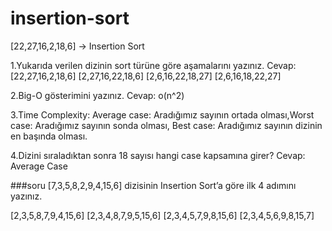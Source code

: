 # insertion-sort
[22,27,16,2,18,6] -> Insertion Sort

1.Yukarıda verilen dizinin sort türüne göre aşamalarını yazınız.
Cevap: 
  [22,27,16,2,18,6]
	[2,27,16,22,18,6]
  [2,6,16,22,18,27]
  [2,6,16,18,22,27]
  
2.Big-O gösterimini yazınız.
Cevap: o(n^2)

3.Time Complexity: Average case: Aradığımız sayının ortada olması,Worst case: Aradığımız sayının sonda olması, 
Best case: Aradığımız sayının dizinin en başında olması.

4.Dizini sıraladıktan sonra 18 sayısı hangi case kapsamına girer? 
Cevap: Average Case

###soru
[7,3,5,8,2,9,4,15,6] dizisinin Insertion Sort’a göre ilk 4 adımını yazınız.

[2,3,5,8,7,9,4,15,6]
[2,3,4,8,7,9,5,15,6]
[2,3,4,5,7,9,8,15,6]
[2,3,4,5,6,9,8,15,7]

